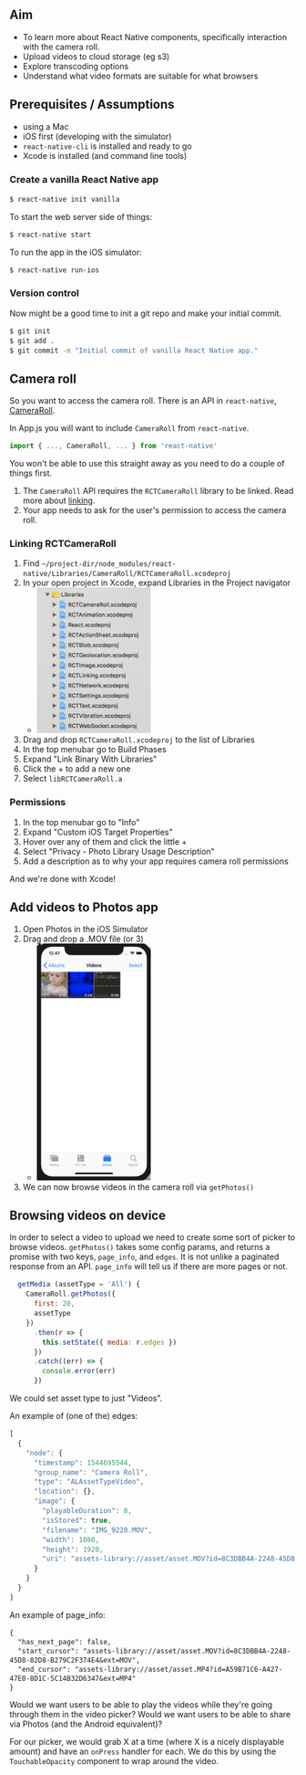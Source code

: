 ## Aim

- To learn more about React Native components, specifically interaction with the camera roll.
- Upload videos to cloud storage (eg s3)
- Explore transcoding options
- Understand what video formats are suitable for what browsers

## Prerequisites / Assumptions

- using a Mac
- iOS first (developing with the simulator)
- `react-native-cli` is installed and ready to go
- Xcode is installed (and command line tools)

### Create a vanilla React Native app

```bash
$ react-native init vanilla
```

To start the web server side of things:

```bash
$ react-native start
```

To run the app in the iOS simulator:

```bash
$ react-native run-ios
```

### Version control

Now might be a good time to init a git repo and make your initial commit.

```bash
$ git init
$ git add .
$ git commit -m "Initial commit of vanilla React Native app."
```

## Camera roll

So you want to access the camera roll.  There is an API in `react-native`, [CameraRoll](https://facebook.github.io/react-native/docs/cameraroll.html).

In App.js you will want to include `CameraRoll` from `react-native`.

```javascript
import { ..., CameraRoll, ... } from 'react-native'
```

You won't be able to use this straight away as you need to do a couple of things first.

1. The `CameraRoll` API requires the `RCTCameraRoll` library to be linked.  Read more about [linking](https://facebook.github.io/react-native/docs/linking-libraries-ios).
1. Your app needs to ask for the user's permission to access the camera roll.

### Linking RCTCameraRoll

1. Find `~/project-dir/node_modules/react-native/Libraries/CameraRoll/RCTCameraRoll.xcodeproj`
1. In your open project in Xcode, expand Libraries in the Project navigator
    - <img alt="libs" width=200 src="libs.png">
1. Drag and drop `RCTCameraRoll.xcodeproj` to the list of Libraries
1. In the top menubar go to Build Phases
1. Expand "Link Binary With Libraries"
1. Click the + to add a new one
1. Select `libRCTCameraRoll.a`

### Permissions

1. In the top menubar go to "Info"
1. Expand "Custom iOS Target Properties"
1. Hover over any of them and click the little +
1. Select "Privacy - Photo Library Usage Description"
1. Add a description as to why your app requires camera roll permissions

And we're done with Xcode!

## Add videos to Photos app

1. Open Photos in the iOS Simulator
1. Drag and drop a .MOV file (or 3)
    - <img alt="videos" width=200 src="videos.png">
1. We can now browse videos in the camera roll via `getPhotos()`

## Browsing videos on device

In order to select a video to upload we need to create some sort of picker to browse videos.  `getPhotos()` takes some config params, and returns a promise with two keys, `page_info`, and `edges`.  It is not unlike a paginated response from an API.  `page_info` will tell us if there are more pages or not.

```javascript
  getMedia (assetType = 'All') {
    CameraRoll.getPhotos({
      first: 20,
      assetType
    })
      .then(r => {
        this.setState({ media: r.edges })
      })
      .catch((err) => {
        console.error(err)
      })
```

We could set asset type to just "Videos".

An example of (one of the) edges:

```javascript
[
  {
    "node": {
      "timestamp": 1544695544,
      "group_name": "Camera Roll",
      "type": "ALAssetTypeVideo",
      "location": {},
      "image": {
        "playableDuration": 8,
        "isStored": true,
        "filename": "IMG_9220.MOV",
        "width": 1080,
        "height": 1920,
        "uri": "assets-library://asset/asset.MOV?id=8C3DBB4A-2248-45D8-82D8-B279C2F374E4&ext=MOV"
      }
    }
  }
]
```

An example of page_info:

```havascript
{
  "has_next_page": false,
  "start_cursor": "assets-library://asset/asset.MOV?id=8C3DBB4A-2248-45D8-82D8-B279C2F374E4&ext=MOV",
  "end_cursor": "assets-library://asset/asset.MP4?id=A59B71C6-A427-47E0-8D1C-5C14B32D6347&ext=MP4"
}
```

Would we want users to be able to play the videos while they're going through them in the video picker?
Would we want users to be able to share via Photos (and the Android equivalent)?

For our picker, we would grab X at a time (where X is a nicely displayable amount) and have an `onPress` handler for each.  We do this by using the `TouchableOpacity` component to wrap around the video.
